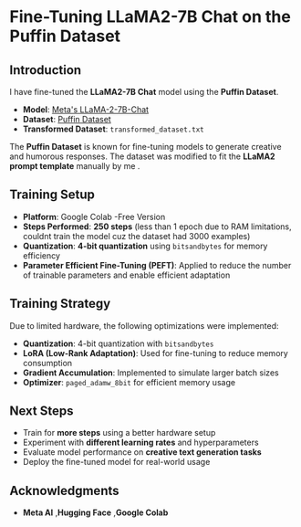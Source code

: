 # **Fine-Tuning LLaMA2-7B Chat on the Puffin Dataset**

## **Introduction**
I have fine-tuned the **LLaMA2-7B Chat** model using the **Puffin Dataset**.

- **Model**: [Meta's LLaMA-2-7B-Chat](https://huggingface.co/meta-llama/Llama-2-7b-chat-hf)
- **Dataset**: [Puffin Dataset](https://huggingface.co/datasets/LDJnr/Puffin)
- **Transformed Dataset**: `transformed_dataset.txt`

The **Puffin Dataset** is known for fine-tuning models to generate creative and humorous responses. The dataset was modified to fit the **LLaMA2 prompt template** manually by me .

## **Training Setup**
- **Platform**: Google Colab -Free Version
- **Steps Performed**: **250 steps** (less than 1 epoch due to RAM limitations, couldnt train the model cuz the dataset had 3000 examples)
- **Quantization**: **4-bit quantization** using `bitsandbytes` for memory efficiency
- **Parameter Efficient Fine-Tuning (PEFT)**: Applied to reduce the number of trainable parameters and enable efficient adaptation

## **Training Strategy**
Due to limited hardware, the following optimizations were implemented:
- **Quantization**: 4-bit quantization with `bitsandbytes`
- **LoRA (Low-Rank Adaptation)**: Used for fine-tuning to reduce memory consumption
- **Gradient Accumulation**: Implemented to simulate larger batch sizes
- **Optimizer**: `paged_adamw_8bit` for efficient memory usage

## **Next Steps**
- Train for **more steps** using a better hardware setup
- Experiment with **different learning rates** and hyperparameters
- Evaluate model performance on **creative text generation tasks**
- Deploy the fine-tuned model for real-world usage


## **Acknowledgments**
- **Meta AI** ,**Hugging Face** ,**Google Colab**


